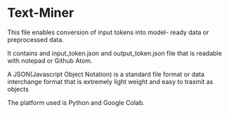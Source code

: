 # Text-Miner
This file enables conversion of input tokens into model- ready data or preprocessed data.

It contains and input_token.json and output_token.json file that is readable with notepad or Github Atom.

A JSON(Javascript Object Notation) is a standard file format or data interchange format that is extremely light weight and easy to trasmit as objects

The platform used is Python and Google Colab.


